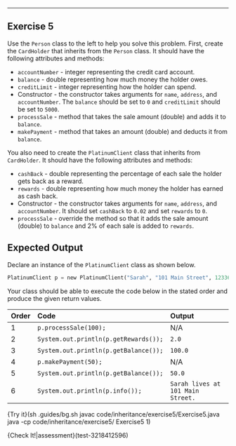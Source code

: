 ----------

## Exercise 5

Use the `Person` class to the left to help you solve this problem. First, create the `CardHolder` that inherits from the `Person` class. It should have the following attributes and methods:

* `accountNumber` - integer representing the credit card account.
* `balance` - double representing how much money the holder owes.
* `creditLimit` - integer representing how the holder can spend.
* Constructor - the constructor takes arguments for `name`, `address`, and `accountNumber`. The `balance` should be set to `0` and `creditLimit` should be set to `5000`.
* `processSale` - method that takes the sale amount (double) and adds it to `balance`.
* `makePayment` - method that takes an amount (double) and deducts it from `balance`.

You also need to create the `PlatinumClient` class that inherits from `CardHolder`. It should have the following attributes and methods:

* `cashBack` - double representing the percentage of each sale the holder gets back as a reward.
* `rewards` - double representing how much money the holder has earned as cash back.
* Constructor - the constructor takes arguments for `name`, `address`, and `accountNumber`. It should set `cashBack` to `0.02` and set `rewards` to `0`.
* `processSale` - override the method so that it adds the sale amount (double) to `balance` and 2% of each sale is added to `rewards`.

## Expected Output

Declare an instance of the `PlatinumClient` class as shown below.

```python
PlatinumClient p = new PlatinumClient("Sarah", "101 Main Street", 123364);
```

Your class should be able to execute the code below in the stated order and produce the given return values.

|Order|Code|Output|
|:----|:---|:-----------|
|1|`p.processSale(100);`|N/A|
|2|`System.out.println(p.getRewards());`|`2.0`|
|3|`System.out.println(p.getBalance());`|`100.0`|
|4|`p.makePayment(50);`|N/A|
|5|`System.out.println(p.getBalance());`|`50.0`|
|6|`System.out.println(p.info());`|`Sarah lives at 101 Main Street.`|

{Try it}(sh .guides/bg.sh javac code/inheritance/exercise5/Exercise5.java java -cp code/inheritance/exercise5/ Exercise5 1)

{Check It!|assessment}(test-3218412596)
